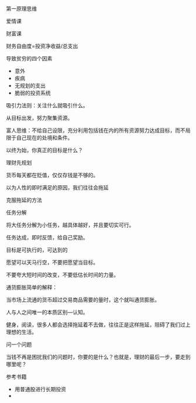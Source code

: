第一原理思维



爱情课



财富课



财务自由度=投资净收益/总支出

导致贫穷的四个因素

- 意外
- 疾病
- 无规划的支出
- 脆弱的投资系统

吸引力法则：关注什么就吸引什么。

从目标出发，努力聚集资源。

富人思维：不给自己设限，充分利用包括钱在内的所有资源努力达成目标，而不局限于自己现在的处境和条件。

以终为始，你真正的目标是什么？

理财先规划









货币每天都在贬值，仅仅存钱是不够的。

以为人性的即时满足的原因，我们往往会拖延

克服拖延的方法

任务分解

将大任务分解为小任务，越具体越好，并且要切实可行。

任务达成，即时反馈，给自己奖励。



目标是可执行的，可达到的

愿望可以天马行空，不要把愿望当目标。

不要夸大短时间的改变，不要低估长时间的力量。





通货膨胀简单的解释：

当市场上流通的货币超过交易商品需要的量时，这个就叫通货膨胀。

人与人之间唯一的本质区别—认知。



健身，阅读，很多人都会选择拖延着不去做，往往正是这样拖延，阻碍了我们过上理想的生活。



问一个问题

当钱不再是困扰我们的问题时，你要的是什么？也就是，理财的最后一步，要走到哪里呢？



参考书籍

- 用普通股进行长期投资
- 